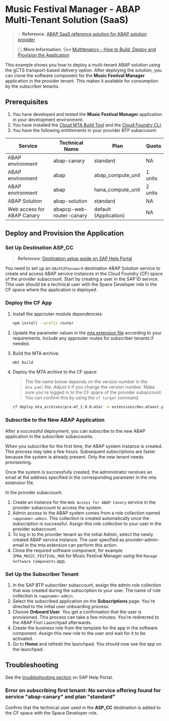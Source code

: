 # Music Festival Manager - ABAP Multi-Tenant Solution (SaaS)

> 💡 **Reference**: [ABAP SaaS reference solution for ABAP solution provider](https://github.com/sap-software/abap-saas-reference-solution)
>
> ⓘ **More Information**: See [Multitenancy - How to Build, Deploy and Provision the Application](../Tutorials/30-Multi-Tenancy-Build-Deploy-Provision.md)

This example shows you how to deploy a multi-tenant ABAP solution using the gCTS transport-based delivery option. After deploying the solution, you can clone the software component for the **Music Festival Manager** application in the provider tenant. This makes it available for consumption by the subscriber tenants.

## Prerequisites

1. You have developed and tested the **Music Festival Manager** application in your development environment.
2. You have installed the [Cloud MTA Build Tool](https://help.sap.com/docs/link-disclaimer?site=https%3A%2F%2Fsap.github.io%2Fcloud-mta-build-tool%2F) and the [Cloud Foundry CLI](https://help.sap.com/docs/link-disclaimer?site=https%3A%2F%2Fdocs.cloudfoundry.org%2Fcf-cli%2Finstall-go-cli.html).
3. You have the following entitlements in your provider BTP subaccount:

| Service                    | Technical Name           | Plan                  | Quota   |
| -------------------------- | ------------------------ | --------------------- | ------- |
| ABAP environment           | abap-canary              | standard              | NA      |
| ABAP environment           | abap                     | abap_compute_unit     | 1 units |
| ABAP environment           | abap                     | hana_compute_unit     | 2 units |
| ABAP Solution              | abap-solution            | standard              | NA      |
| Web access for ABAP Canary | abapcp-web-router-canary | default (Application) | NA      |

## Deploy and Provision the Application

### Set Up Destination ASP_CC

> **Reference**: [Destination setup guide on SAP Help Portal](https://help.sap.com/docs/btp/sap-business-technology-platform/saas-apps-order-and-provide?locale=en-US#loio195031ff8f484b51af16fe392ec2ae6e)

You need to set up an `OAuth2Password` destination ABAP Solution service to create and access ABAP service instances in the Cloud Foundry (CF) space of the provider subaccount. Start by creating a user in the SAP ID service. This user should be a technical user with the Space Developer role in the CF space where the application is deployed.

### Deploy the CF App

1. Install the approuter module dependencies:

   ```bash
   npm install --prefix router
   ```

2. Update the parameter values in the [mta extension file](./extensions/dev.mtaext.yaml) according to your requirements. Include any approuter routes for subscriber tenants if needed.
3. Build the MTA archive:

   ```bash
   mbt build
   ```

4. Deploy the MTA archive to the CF space:

   > The file name below depends on the version number in the `mta.yaml` file. Adjust it if you change the version number.
   > Make sure you're logged in to the CF space of the provider subaccount. You can confirm this by using the `cf target` command.

   ```bash
   cf deploy mta_archives/pra-mf_1.0.0.mtar -e extensions/dev.mtaext.yaml
   ```

### Subscribe to the New ABAP Application

After a successful deployment, you can subscribe to the new ABAP application in the subscriber subaccounts.

When you subscribe for the first time, the ABAP system instance is created. This process may take a few hours. Subsequent subscriptions are faster because the system is already present. Only the new tenant needs provisioning.

Once the system is successfully created, the administrator receives an email at the address specified in the corresponding parameter in the mta extension file.

In the provider subaccount:

1. Create an instance for the `Web Access for ABAP Canary` service in the provider subaccount to access the system.
2. Admin access to the ABAP system comes from a role collection named `<appname>-admin`. This collection is created automatically once the subscription is successful. Assign this role collection to your user in the provider subaccount.
3. To log in to the provider tenant as the initial Admin, select the newly created ABAP service instance. The user specified as provider-admin-email in the mta extension can perform this action.
4. Clone the required software component, for example `ZPRA_MUSIC_FESTIVAL_MGR` for Music Festival Manager using the `Manage Software Components` app.

### Set Up the Subscriber Tenant

1. In the SAP BTP subscriber subaccount, assign the admin role collection that was created during the subscription to your user. The name of role collection is `<appname>-admin`.
2. Select the subscribed application on the **Subscriptions** page. You're directed to the initial user onboarding process.
3. Choose **Onboard User**. You get a confirmation that the user is provisioned. This process can take a few minutes. You're redirected to the ABAP Fiori Launchpad afterwards.
4. Create the business role from the template for the app in the software component. Assign this new role to the user and wait for it to be activated.
5. Go to **Home** and refresh the launchpad. You should now see the app on the launchpad.

## Troubleshooting

See the [troubleshooting section](https://help.sap.com/docs/sap-btp-abap-environment/abap-environment/multitenancy-troubleshooting) on SAP Help Portal.

### Error on subscribing first tenant: No service offering found for service \"abap-canary\" and plan \"standard\"

Confirm that the technical user used in the **ASP_CC** destination is added to the CF space with the Space Developer role.
